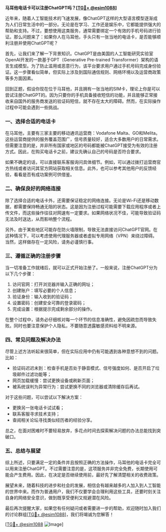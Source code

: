 **马耳他电话卡可以注册ChatGPT吗？[[TG💪+ @esim1088](https://t.me/s/esim1088)]**

近年来，随着人工智能技术的飞速发展，像ChatGPT这样的大型语言模型逐渐成为人们日常生活中的一部分。无论是在学习、工作还是娱乐中，它都能提供强大的帮助和支持。不过，要想使用这类服务，通常需要绑定一个有效的手机号码进行验证。那么问题来了：如果你人在马耳他，手头只有一张当地的电话卡，是否能够顺利注册并使用ChatGPT呢？

首先，让我们来了解一下背景知识。ChatGPT是由美国的人工智能研究实验室OpenAI开发的一款基于GPT（Generative Pre-trained Transformer）架构的语言生成模型。为了防止滥用或恶意行为，该平台要求用户通过手机号码完成身份验证。这一步骤看似简单，但实际上涉及到国际通信规则、网络环境以及运营商政策等多方面因素。

回到正题，假设你现在位于马耳他，并且拥有一张当地的SIM卡，理论上你是可以尝试注册ChatGPT的。因为只要你的手机具备接收短信的功能，并且能够正常接收来自国外的服务商发送的验证码短信，就不存在太大的障碍。然而，在实际操作过程中可能会遇到一些挑战。

### 一、选择合适的电话卡

在马耳他，主要有三家主要的移动通讯运营商：Vodafone Malta、GO和Melita。这些运营商提供的服务覆盖范围广，信号质量较好，适合大多数用户的日常需求。但需要注意的是，并非所有国家或地区的号码都能被ChatGPT接受为有效的注册方式。因此，在购买电话卡之前，建议先确认自己的号码是否符合要求。

如果不确定的话，可以直接联系客服询问具体细节。例如，可以通过拨打运营商官方热线或者访问其官方网站获取相关信息。此外，也可以参考其他用户的反馈经验，看看是否有成功案例可供借鉴。

### 二、确保良好的网络连接

除了选择合适的电话卡外，还需要保证稳定的网络连接。无论是Wi-Fi还是移动数据，都需要保持畅通无阻的状态。这是因为注册过程可能需要下载应用程序或者上传文件，而这些操作往往对网速有一定要求。如果网络状况不佳，可能导致验证码无法及时送达，从而影响整个流程。

另外，由于某些地区可能存在防火墙限制，导致无法直接访问ChatGPT官网。在这种情况下，可以考虑使用代理服务器或者虚拟专用网络（VPN）来绕过障碍。当然，这样做存在一定风险，请务必谨慎行事。

### 三、遵循正确的注册步骤

当一切准备工作就绪后，就可以正式开始注册了。一般来说，注册ChatGPT分为以下几个步骤：

1. 访问官网：打开浏览器并输入正确的网址；
2. 创建账户：填写必要的个人信息；
3. 验证身份：输入收到的验证码；
4. 设置密码：创建安全可靠的登录密码；
5. 完成设置：根据提示完成剩余部分的操作。

在整个过程中，请务必仔细核对每一个环节的信息准确性，避免因疏忽而导致失败。同时也要注意保护个人隐私，不要随意透露敏感资料给不明来源。

### 四、常见问题及解决办法

尽管上述方法听起来很简单，但在实际应用中仍有可能遇到各种意想不到的问题。比如：

- 验证码迟迟未到：检查手机是否处于静音模式、信号强度如何、是否开启了垃圾邮件过滤功能等；
- 网页加载缓慢：尝试更换设备或刷新页面；
- 被系统误判为异常行为：尝试更换不同的浏览器或清除缓存后再试。

对于这些问题，可以尝试以下解决方案：

- 更换另一张电话卡试试看；
- 联系客服寻求技术支持；
- 查阅相关论坛寻找类似经历者的经验分享。

总之，在面对困难时不要轻易放弃，多花点时间去探索解决问题的办法总能找到突破口。

### 五、总结与展望

综上所述，只要满足一定的条件并且按照正确的方法操作，马耳他的电话卡完全可以用来注册ChatGPT。不过需要注意的是，这项服务并非完全免费，长期使用可能会产生费用。因此，在决定是否继续使用前，最好先了解清楚相关的收费政策。

展望未来，随着科技的进步和社会的发展，相信会有越来越多的人加入到人工智能的世界中来。而作为普通用户，我们不仅要学会合理利用这些工具，还要时刻关注自身的网络安全意识，做到既享受便利又规避潜在风险。

最后再次提醒大家，如果您有任何疑问或者需要进一步的帮助，欢迎随时加入我们的讨论群组[[TG💪+ @esim1088](https://t.me/s/esim1088)]，我们将竭诚为您解答！

[[TG💪+ @esim1088](https://t.me/s/esim1088) ![Image](https://i.postimg.cc/4NQfJmqS/Snipaste-2025-05-13-00-14-12.png)]